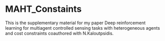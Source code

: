 # MAHT_Constaints

This is the supplementary material for my paper Deep reinforcement learning for multiagent controlled sensing tasks with
heterogeneous agents and cost constraints
coauthored with N.Kaloutpsidis. 

